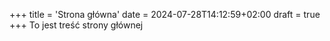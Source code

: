 +++
title = 'Strona główna'
date = 2024-07-28T14:12:59+02:00
draft = true
+++
To jest treść strony głównej
